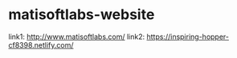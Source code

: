 # matisoftlabs-website
link1: http://www.matisoftlabs.com/
link2: https://inspiring-hopper-cf8398.netlify.com/
